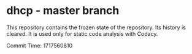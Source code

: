 # dhcp - master branch

This repository contains the frozen state of the repository.
Its history is cleared. It is used only for static code
analysis with Codacy.

Commit Time: 1717560810